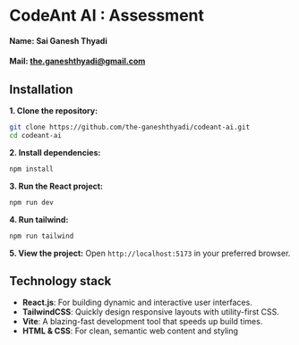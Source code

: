# CodeAnt AI : Assessment

#### Name: Sai Ganesh Thyadi
#### Mail: the.ganeshthyadi@gmail.com

## Installation

**1. Clone the repository:**
   ```bash
   git clone https://github.com/the-ganeshthyadi/codeant-ai.git
   cd codeant-ai
   ```

**2. Install dependencies:**
   ```bash
   npm install
   ```

**3. Run the React project:**
   ```bash
   npm run dev
   ```

**4. Run tailwind:**
   ```bash
   npm run tailwind
   ```

**5. View the project:**
   Open `http://localhost:5173` in your preferred browser.

## Technology stack
- **React.js**: For building dynamic and interactive user interfaces.
- **TailwindCSS**: Quickly design responsive layouts with utility-first CSS.
- **Vite**: A blazing-fast development tool that speeds up build times.
- **HTML & CSS**: For clean, semantic web content and styling
